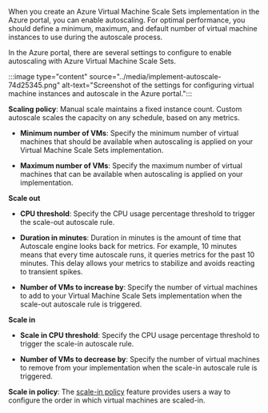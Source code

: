 When you create an Azure Virtual Machine Scale Sets implementation in the Azure portal, you can enable autoscaling. For optimal performance, you should define a minimum, maximum, and default number of virtual machine instances to use during the autoscale process.

In the Azure portal, there are several settings to configure to enable autoscaling with Azure Virtual Machine Scale Sets.

:::image type="content" source="../media/implement-autoscale-74d25345.png" alt-text="Screenshot of the settings for configuring virtual machine instances and autoscale in the Azure portal.":::

**Scaling policy**: Manual scale maintains a fixed instance count. Custom autoscale scales the capacity on any schedule, based on any metrics.

- **Minimum number of VMs**: Specify the minimum number of virtual machines that should be available when autoscaling is applied on your Virtual Machine Scale Sets implementation.

- **Maximum number of VMs**: Specify the maximum number of virtual machines that can be available when autoscaling is applied on your implementation.

**Scale out**

- **CPU threshold**: Specify the CPU usage percentage threshold to trigger the scale-out autoscale rule.

- **Duration in minutes**: Duration in minutes is the amount of time that Autoscale engine looks back for metrics. For example, 10 minutes means that every time autoscale runs, it queries metrics for the past 10 minutes. This delay allows your metrics to stabilize and avoids reacting to transient spikes.

- **Number of VMs to increase by**: Specify the number of virtual machines to add to your Virtual Machine Scale Sets implementation when the scale-out autoscale rule is triggered.

**Scale in**

- **Scale in CPU threshold**: Specify the CPU usage percentage threshold to trigger the scale-in autoscale rule.

- **Number of VMs to decrease by**: Specify the number of virtual machines to remove from your implementation when the scale-in autoscale rule is triggered.

**Scale in policy**: The [scale-in policy](/azure/virtual-machine-scale-sets/virtual-machine-scale-sets-scale-in-policy) feature provides users a way to configure the order in which virtual machines are scaled-in. 